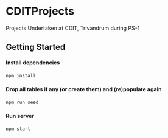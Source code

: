 # CDITProjects

Projects Undertaken at CDIT, Trivandrum during PS-1

## Getting Started

#### Install dependencies
``` bash
npm install
```

#### Drop all tables if any (or create them) and (re)populate again
``` bash
npm run seed
```

#### Run server
``` bash
npm start
```

